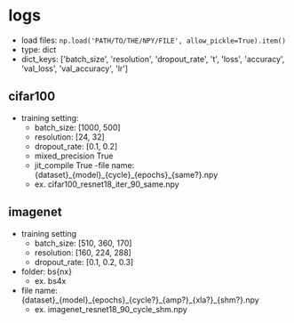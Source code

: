 # logs
- load files: `np.load('PATH/TO/THE/NPY/FILE', allow_pickle=True).item()`
- type: dict
- dict\_keys: ['batch\_size', 'resolution', 'dropout\_rate', 't', 'loss', 'accuracy', 'val\_loss', 'val\_accuracy', 'lr']
## cifar100
- training setting:
    - batch\_size: [1000, 500]
    - resolution: [24, 32]
    - dropout\_rate: [0.1, 0.2]
    - mixed\_precision True
    - jit\_compile True
-file name: {dataset}\_{model}\_{cycle}\_{epochs}\_{same?}.npy
    - ex. cifar100\_resnet18\_iter\_90\_same.npy
## imagenet
- training setting
    - batch\_size: [510, 360, 170]
    - resolution: [160, 224, 288]
    - dropout\_rate: [0.1, 0.2, 0.3]
- folder: bs{nx}
    - ex. bs4x
- file name: {dataset}\_{model}\_{epochs}\_{cycle?}\_{amp?}_\{xla?}\_{shm?}.npy
    - ex. imagenet\_resnet18\_90\_cycle\_shm.npy
